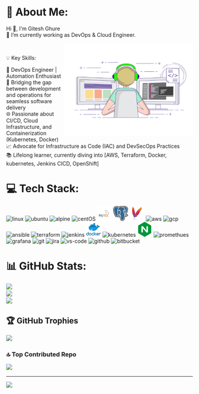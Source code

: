 # 💫 About Me:
Hi 👋, I'm Gitesh Ghure <br>👀 I’m currently working as DevOps & Cloud Engineer.  
<!-- GIF --> <img align="right" height="250" width="350" src="https://raw.githubusercontent.com/mikonoid/mikonoid/main/images/gifs/coder3.gif" /> </br>


💡 Key Skills:

🔧 DevOps Engineer | Automation Enthusiast </br>
🚀 Bridging the gap between development and operations for seamless software delivery </br>
🌐 Passionate about CI/CD, Cloud Infrastructure, and Containerization (Kubernetes, Docker)  </br>
📈 Advocate for Infrastructure as Code (IAC) and DevSecOps Practices </br>
📚 Lifelong learner, currently diving into [AWS, Terraform, Docker, kubernetes, Jenkins CICD, OpenShift] </br>






# 💻 Tech Stack:

<p align="left"><img src="https://brandlogos.net/wp-content/uploads/2020/03/Linux-logo.png" alt="linux" title="linux" width="40" height="40"/>  <img src="https://www.vectorlogo.zone/logos/ubuntu/ubuntu-icon.svg" alt="ubuntu" title="ubuntu" width="40" height="40"/>  <img src="https://www.vectorlogo.zone/logos/alpinelinux/alpinelinux-icon.svg" alt="alpine" title="alpine" width="40" height="40"/> <img src="https://www.vectorlogo.zone/logos/centos/centos-icon.svg" alt="centOS" title="centOS" width="40" height="40"/>  <img src="https://raw.githubusercontent.com/github/explore/80688e429a7d4ef2fca1e82350fe8e3517d3494d/topics/mysql/mysql.png" alt="mysql" title="mysql" width="40" height="40"/> <img src="https://raw.githubusercontent.com/github/explore/80688e429a7d4ef2fca1e82350fe8e3517d3494d/topics/postgresql/postgresql.png" alt="postgresql" title="postgresql" width="40" height="40"/> <img src="https://raw.githubusercontent.com/vscode-icons/vscode-icons/72101ee333eca9219ac9a7c14d4834eef8e4c64b/icons/file_type_maven.svg" alt="maven" title="maven" width="40" height="40"/> <img src="https://www.vectorlogo.zone/logos/amazon_aws/amazon_aws-icon.svg" alt="aws" title="aws" width="40" height="40"/> <img src="https://www.vectorlogo.zone/logos/google_cloud/google_cloud-icon.svg" alt="gcp" title="gcp" width="40" height="40"/>  <img src="https://www.vectorlogo.zone/logos/ansible/ansible-icon.svg" alt="ansible" title="ansible" width="40" height="40"/> <img src="https://www.vectorlogo.zone/logos/terraformio/terraformio-icon.svg" alt="terraform" title="terraform" width="40" height="40"/> <img src="https://www.vectorlogo.zone/logos/jenkins/jenkins-icon.svg" alt="jenkins" title="jenkins" width="40" height="40"/>     <img src="https://raw.githubusercontent.com/github/explore/80688e429a7d4ef2fca1e82350fe8e3517d3494d/topics/docker/docker.png" alt="docker" title="docker" width="40" height="40"/>   <img src="https://www.vectorlogo.zone/logos/kubernetes/kubernetes-icon.svg" alt="kubernetes" title="kubernetes" width="40" height="40"/>  <img src="https://raw.githubusercontent.com/github/explore/85cceaeeaf993ca35664dc37ea24f9237fbbfc14/topics/nginx/nginx.png" alt="nginx" title="nginx" width="40" height="40"/>   <img src="https://www.vectorlogo.zone/logos/prometheusio/prometheusio-icon.svg" alt="promethues" title="promethues" width="40" height="40"/> <img src="https://www.vectorlogo.zone/logos/grafana/grafana-icon.svg" alt="grafana" title="grafana" width="40" height="40"/> <img src="https://www.vectorlogo.zone/logos/git-scm/git-scm-icon.svg" alt="git" title="git" width="40" height="40"/>  <img src="https://www.vectorlogo.zone/logos/atlassian_jira/atlassian_jira-icon.svg" alt="jira" title="jira" width="40" height="40"/>  <img src="https://www.vectorlogo.zone/logos/visualstudio_code/visualstudio_code-icon.svg" alt="vs-code" title="vs-code" width="40" height="40"/>  <img src="https://www.vectorlogo.zone/logos/github/github-icon.svg" alt="github" title="github" width="40" height="40"/> <img src="https://www.vectorlogo.zone/logos/bitbucket/bitbucket-icon.svg" alt="bitbucket" title="bitbucket" width="40" height="40"/> </p>


# 📊 GitHub Stats:
![](https://github-readme-stats.vercel.app/api?username=Googleoy&theme=material-palenight&hide_border=false&include_all_commits=false&count_private=false)<br/>
![](https://github-readme-streak-stats.herokuapp.com/?user=Googleoy&theme=material-palenight&hide_border=false)<br/>
![](https://github-readme-stats.vercel.app/api/top-langs/?username=Googleoy&theme=material-palenight&hide_border=false&include_all_commits=false&count_private=false&layout=compact)

## 🏆 GitHub Trophies
![](https://github-profile-trophy.vercel.app/?username=Googleoy&theme=radical&no-frame=false&no-bg=false&margin-w=4)

### 🔝 Top Contributed Repo
![](https://github-contributor-stats.vercel.app/api?username=Googleoy&limit=5&theme=dark&combine_all_yearly_contributions=true)

---
[![](https://visitcount.itsvg.in/api?id=Googleoy&icon=0&color=0)](https://visitcount.itsvg.in)

<!-- Proudly created with GPRM ( https://gprm.itsvg.in ) -->
